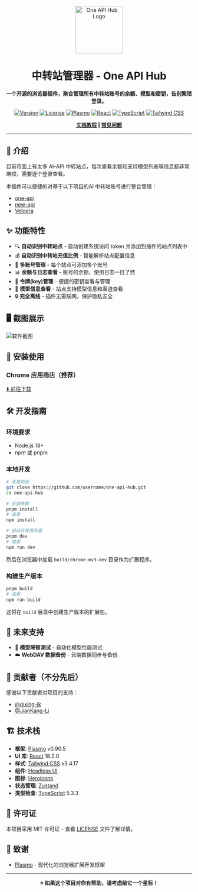 <div align="center">
  <img src="assets/icon.png" alt="One API Hub Logo" width="128" height="128">
  
  # 中转站管理器 - One API Hub
  
  **一个开源的浏览器插件，聚合管理所有中转站账号的余额、模型和密钥，告别繁琐登录。**
  
  [![Version](https://img.shields.io/badge/version-0.0.1-blue.svg)](https://github.com/fxaxg/one-api-hub)
  [![License](https://img.shields.io/badge/license-MIT-green.svg)](LICENSE)
  [![Plasmo](https://img.shields.io/badge/plasmo-v0.90.5-purple.svg)](https://plasmo.com)
  [![React](https://img.shields.io/badge/react-18.2.0-61dafb.svg)](https://reactjs.org)
  [![TypeScript](https://img.shields.io/badge/typescript-5.3.3-blue.svg)](https://typescriptlang.org)
  [![Tailwind CSS](https://img.shields.io/badge/tailwindcss-3.4.17-38bdf8.svg)](https://tailwindcss.com)

   **[文档教程](https://fxaxg.github.io/one-api-hub/) | [常见问题](https://fxaxg.github.io/one-api-hub/faq.html)**
  
</div>

---

## 📖 介绍

目前市面上有太多 AI-API 中转站点，每次查看余额和支持模型列表等信息都非常麻烦，需要逐个登录查看。

本插件可以便捷的对基于以下项目的AI 中转站账号进行整合管理：
- [one-api](https://github.com/songquanpeng/one-api)
- [new-api](https://github.com/QuantumNous/new-api) 
- [Veloera](https://github.com/Veloera/Veloera)



## ✨ 功能特性

- 🔍 **自动识别中转站点** - 自动创建系统访问 token 并添加到插件的站点列表中
- 💰 **自动识别中转站充值比例** - 智能解析站点配置信息
- 👥 **多账号管理** - 每个站点可添加多个账号
- 📊 **余额与日志查看** - 账号的余额、使用日志一目了然
- 🔑 **令牌(key)管理** - 便捷的密钥查看与管理
- 🤖 **模型信息查看** - 站点支持模型信息和渠道查看
- 🔒 **完全离线** - 插件无需联网，保护隐私安全

## 🖥️ 截图展示

![软件截图](./docs/docs/static/image/app_show.png)

## 🚀 安装使用

### Chrome 应用商店（推荐）
[⬇️ 前往下载](https://chromewebstore.google.com/detail/%E4%B8%AD%E8%BD%AC%E7%AB%99%E7%AE%A1%E7%90%86%E5%99%A8-one-api-hub/eobdoeafpplhhhjfkinnlkljbkijpobd)

<!-- ### 手动安装
1. 下载最新版本的扩展包
2. 打开 Chrome 浏览器，进入 `chrome://extensions/`
3. 开启 "开发者模式"
4. 点击 "加载已解压的扩展程序"
5. 选择解压后的扩展文件夹 -->

## 🛠️ 开发指南

### 环境要求
- Node.js 18+
- npm 或 pnpm

### 本地开发

```bash
# 克隆项目
git clone https://github.com/username/one-api-hub.git
cd one-api-hub

# 安装依赖
pnpm install
# 或者
npm install

# 启动开发服务器
pnpm dev
# 或者
npm run dev
```

然后在浏览器中加载 `build/chrome-mv3-dev` 目录作为扩展程序。

### 构建生产版本

```bash
pnpm build
# 或者 
npm run build
```

这将在 `build` 目录中创建生产版本的扩展包。

## 🔮 未来支持

- 🧪 **模型降智测试** - 自动化模型性能测试
- ☁️ **WebDAV 数据备份** - 云端数据同步与备份


## 👥 贡献者（不分先后）

感谢以下贡献者对项目的支持：

- [@qixing-jk](https://github.com/qixing-jk)
- [@JianKang-Li](https://github.com/JianKang-Li)


## 🏗️ 技术栈

- **框架**: [Plasmo](https://plasmo.com) v0.90.5
- **UI 库**: [React](https://reactjs.org) 18.2.0
- **样式**: [Tailwind CSS](https://tailwindcss.com) v3.4.17
- **组件**: [Headless UI](https://headlessui.com)
- **图标**: [Heroicons](https://heroicons.com)
- **状态管理**: [Zustand](https://zustand-demo.pmnd.rs)
- **类型检查**: [TypeScript](https://typescriptlang.org) 5.3.3


## 📄 许可证

本项目采用 MIT 许可证 - 查看 [LICENSE](LICENSE) 文件了解详情。


## 🙏 致谢
- [Plasmo](https://plasmo.com) - 现代化的浏览器扩展开发框架

---

<div align="center">
  <strong>⭐ 如果这个项目对你有帮助，请考虑给它一个星标！</strong>
</div>